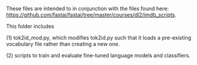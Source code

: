 These files are intended to in conjunction with the files found here: https://github.com/fastai/fastai/tree/master/courses/dl2/imdb_scripts.

This folder includes

(1) tok2id_mod.py, which modifies tok2id.py such that it loads a pre-existing vocabulary file rather than creating a new one.
    
(2) scripts to train and evaluate fine-tuned language models and classifiers.

